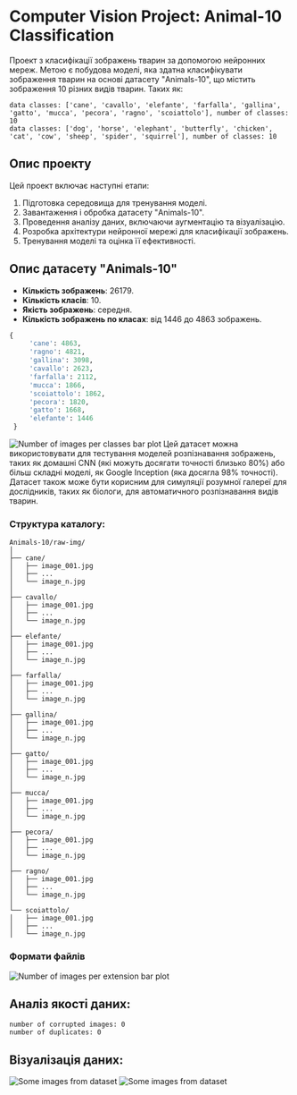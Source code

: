 # Computer Vision Project: Animal-10 Classification

Проект з класифікації зображень тварин за допомогою нейронних мереж. Метою є побудова моделі, яка здатна класифікувати зображення тварин на основі датасету "Animals-10", що містить зображення 10 різних видів тварин. Таких як:
```text
data classes: ['cane', 'cavallo', 'elefante', 'farfalla', 'gallina', 'gatto', 'mucca', 'pecora', 'ragno', 'scoiattolo'], number of classes: 10
data classes: ['dog', 'horse', 'elephant', 'butterfly', 'chicken', 'cat', 'cow', 'sheep', 'spider', 'squirrel'], number of classes: 10
```

## Опис проекту
Цей проект включає наступні етапи:
1. Підготовка середовища для тренування моделі.
2. Завантаження і обробка датасету "Animals-10".
3. Проведення аналізу даних, включаючи аугментацію та візуалізацію.
4. Розробка архітектури нейронної мережі для класифікації зображень.
5. Тренування моделі та оцінка її ефективності.

## Опис датасету "Animals-10"
- **Кількість зображень**: 26179.
- **Кількість класів**: 10.
- **Якість зображень**: середня.
- **Кількість зображень по класах**: від 1446 до 4863 зображень.
```python
{
     'cane': 4863,
     'ragno': 4821,
     'gallina': 3098,
     'cavallo': 2623,
     'farfalla': 2112,
     'mucca': 1866,
     'scoiattolo': 1862,
     'pecora': 1820,
     'gatto': 1668,
     'elefante': 1446
 }
```
![Number of images per classes bar plot](imgs/classes_distr.png)
Цей датасет можна використовувати для тестування моделей розпізнавання зображень, таких як домашні CNN (які можуть досягати точності близько 80%) або більш складні моделі, як Google Inception (яка досягла 98% точності). Датасет також може бути корисним для симуляції розумної галереї для дослідників, таких як біологи, для автоматичного розпізнавання видів тварин.
### Структура каталогу:
```text
Animals-10/raw-img/
│
├── cane/
│   ├── image_001.jpg
│   ├── ...
│   └── image_n.jpg
│
├── cavallo/
│   ├── image_001.jpg
│   ├── ...
│   └── image_n.jpg
│
├── elefante/
│   ├── image_001.jpg
│   ├── ...
│   └── image_n.jpg
│
├── farfalla/
│   ├── image_001.jpg
│   ├── ...
│   └── image_n.jpg
│
├── gallina/
│   ├── image_001.jpg
│   ├── ...
│   └── image_n.jpg
│
├── gatto/
│   ├── image_001.jpg
│   ├── ...
│   └── image_n.jpg
│
├── mucca/
│   ├── image_001.jpg
│   ├── ...
│   └── image_n.jpg
│
├── pecora/
│   ├── image_001.jpg
│   ├── ...
│   └── image_n.jpg
│
├── ragno/
│   ├── image_001.jpg
│   ├── ...
│   └── image_n.jpg
│
└── scoiattolo/
│   ├── image_001.jpg
│   ├── ...
│   └── image_n.jpg
```

### Формати файлів
![Number of images per extension bar plot](imgs/extensions_distr.png)


## Аналіз якості даних:
```text
number of corrupted images: 0
number of duplicates: 0
```

## Візуалізація даних:
![Some images from dataset](imgs/some_images.png)
![Some images from dataset](imgs/some_images_by_classes.png)